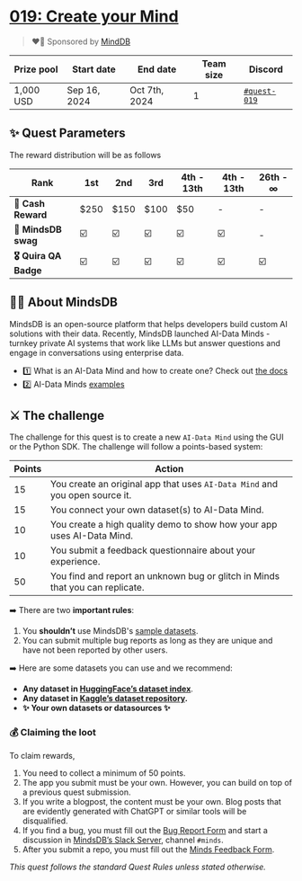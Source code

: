 # [019: Create your Mind](https://quira.sh)

> ❤️‍🔥 Sponsored by [MindDB](https://mindsdb.com/)

| Prize pool | Start date   | End date      | Team size | Discord                                   |
| -- | -- | -- | -- | -- |  
| 1,000 USD | Sep 16, 2024 | Oct 7th, 2024 | 1 | [`#quest-019`](https://discord.gg/quira) |

## ✨ Quest Parameters

The reward distribution will be as follows
 
| **Rank**               | 1st  | 2nd  | 3rd | 4th - 13th | 4th - 13th | 26th - ∞ 
|------------------------|------|------| -- | -- |------------|----------|
| **💸 Cash Reward**     | $250 | $150 | $100 | $50 | - | -        |
| **🧢 MindsDB swag**    | ☑️   | ☑️   | ☑️ | ☑️ | ☑️ | -        |
| **🎖️ Quira QA Badge** | ☑️   | ☑️   |☑️ | ☑️ | ☑️ | ☑️        |

## 🐻‍❄️ About MindsDB

MindsDB is an open-source platform that helps developers build custom AI solutions with their data. Recently, MindsDB launched AI-Data Minds - turnkey private AI systems that work like LLMs but answer questions and engage in conversations using enterprise data.

- 1️⃣ What is an AI-Data Mind and how to create one? Check out [the docs](https://docs.mdb.ai/docs/data-mind#create-a-mind)
- 2️⃣ AI-Data Minds [examples](https://www.youtube.com/watch?v=N5I8X0xVDq8) 

## ⚔️ The challenge

The challenge for this quest is to create a new `AI-Data Mind` using the GUI or the Python SDK. The challenge will follow a points-based system:

| Points | Action |
| --- | --- |
| 15 | You create an original app that uses `AI-Data Mind` and you open source it. |
| 15 |  You connect your own dataset(s) to AI-Data Mind. |
| 10 | You create a high quality demo to show how your app uses AI-Data Mind. |
| 10 | You submit a feedback questionnaire about your experience. |
| 50 | You find and report an unknown bug or glitch in Minds that you can replicate. |

➡️ There are two **important rules**:

1. You **shouldn’t** use MindsDB's [sample datasets](https://docs.mdb.ai/docs/sample-databasehttps://docs.mdb.ai/docs/sample-database).
2.  You can submit multiple bug reports as long as they are unique and have not been reported by other users.

➡️ Here are some datasets you can use and we recommend:

- **Any dataset in [HuggingFace’s dataset index](https://huggingface.co/datasets)**.
- **Any dataset in [Kaggle’s dataset repository](https://www.kaggle.com/datasets).**
- **✨ Your own datasets or datasources ✨**


### **💰 Claiming the loot**

To claim rewards,

1. You need to collect a minimum of 50 points.
2. The app you submit must be your own. However, you can build on top of a previous quest submission.
3. If you write a blogpost, the content must be your own. Blog posts that are evidently generated with ChatGPT or similar tools will be disqualified.
4. If you find a bug, you must fill out the [Bug Report Form](https://typeform.com) and start a discussion in [MindsDB’s Slack Server](https://mindsdb.com/joincommunity), channel `#minds`.
5. After you submit a repo, you must fill out the [Minds Feedback Form](https://typeform.com).

*This quest follows the standard Quest Rules unless stated otherwise.*
